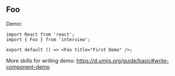 ## Foo

Demo:

```tsx
import React from 'react';
import { Foo } from 'interview';

export default () => <Foo title="First Demo" />;
```

More skills for writing demo: https://d.umijs.org/guide/basic#write-component-demo
